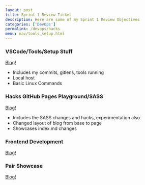 ```yaml
---
layout: post
title: Sprint 1 Review Ticket
description: Here are some of my Sprint 1 Review Objectives
categories: ['DevOps']
permalink: /devops/hacks
menu: nav/tools_setup.html
---
```


###  VSCode/Tools/Setup Stuff
[Blog!](https://sris126.github.io/Sri_2025/devops/tools/accounts)
- Includes my commits, gitlens, tools running
- Local host
- Basic Linux Commands

### Hacks GitHub Pages Playground/SASS
[Blog!]()
- Includes the SASS changes and hacks, experimentation also
- Changed layout of blog from base to page
- Showcases index.md changes

### Frontend Development
[Blog!]()


### Pair Showcase
[Blog!](https://sgtech08.github.io/student//5.a/c4.1/2023/09/05/movie-searchapi.html)
